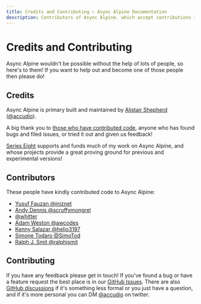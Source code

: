 ```yaml
---
title: Credits and Contributing — Async Alpine Documentation
description: Contributors of Async Alpine. which accept contributions in the form of bug reports, feature requests and pull request
---
```


# Credits and Contributing

Async Alpine wouldn't be possible without the help of lots of people, so here's to them! If you want to help out and become one of those people then please do!

## Credits

Async Alpine is primary built and maintained by [Alistair Shepherd](https://alistairshepherd.uk) ([@accudio](https://twitter.com/accudio)).

A big thank you to [those who have contributed code](#contributors), anyone who has found bugs and filed issues, or tried it out and given us feedback!

[Series Eight](https://serieseight.com) supports and funds much of my work on Async Alpine, and whose projects provide a great proving ground for previous and experimental versions!

## Contributors

These people have kindly contributed code to Async Alpine:

- [Yusuf Fauzan @iniznet](https://github.com/iniznet)
- [Andy Dennis @scruffymongrel](https://github.com/scruffymongrel)
- [@whitter](https://github.com/whitter)
- [Adam Weston @awcodes](https://github.com/awcodes)
- [Kenny Salazar @helio3197](https://github.com/helio3197)
- [Simone Todaro @SimoTod](https://github.com/SimoTod)
- [Ralph J. Smit @ralphjsmit](https://github.com/ralphjsmit)


## Contributing

If you have any feedback please get in touch! If you've found a bug or have a feature request the best place is in our [GitHub Issues](https://github.com/accudio/async-alpine/issues). There are also [GitHub discussions](https://github.com/Accudio/async-alpine/discussions) if it's something less formal or you just have a question, and if it's more personal you can DM [@accudio](https://twitter.com/accudio) on twitter.
